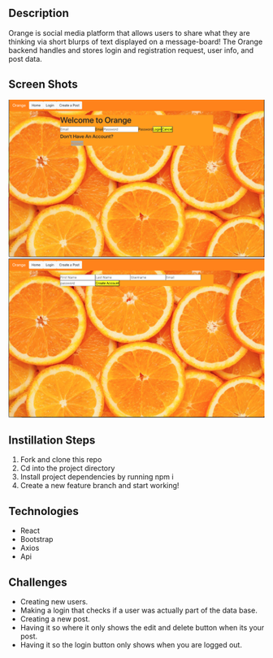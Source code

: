 ## Description
Orange is social media platform that allows users to share what they are thinking via short blurps of text displayed on a message-board! The Orange backend handles and stores login and registration request, user info, and post data.

## Screen Shots
![](src/fe-photos/login-page.png)
![](src/fe-photos/register-page.png)

## Instillation Steps
1. Fork and clone this repo
2. Cd into the project directory
3. Install project dependencies by running npm i 
4. Create a new feature branch and start working!

## Technologies 
- React
- Bootstrap
- Axios
- Api

## Challenges
- Creating new users.
- Making a login that checks if a user was actually part of the data base.
- Creating a new post.
- Having it so where it only shows the edit and delete button when its your post.
- Having it so the login button only shows when you are logged out.
